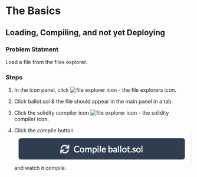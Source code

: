 # The Basics

## Loading, Compiling, and not yet Deploying

### Problem Statment
Load a file from the files explorer.

### Steps
1. In the icon panel, click ![file explorer icon](https://github.com/ethereum/remix-workshops/blob/master/basics/1_Load_N_compile/images/files.png "file explorer icon") - the file explorers icon.

5. Click ballot.sol & the file should appear in the main panel in a tab.

7. Click the solidity compiler icon ![file explorer icon](https://github.com/ethereum/remix-workshops/blob/master/basics/1_Load_N_compile/images/solidity.png "solidity compiler icon") - the solidity compiler icon.

8. Click the compile button ![compile ballot](https://github.com/ethereum/remix-workshops/blob/master/basics/1_Load_N_compile/images/compile-ballot.png "compile ballot") and watch it compile.
